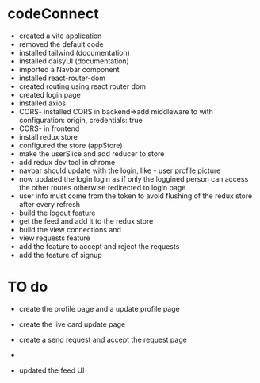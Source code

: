 # codeConnect
- created a vite application
- removed the default code
- installed tailwind (documentation)
- installed daisyUI (documentation)
- imported a Navbar component
- installed react-router-dom
- created routing using react router dom
- created login page 
- installed axios 
- CORS- installed CORS in backend=>add middleware to with configuration: origin, credentials: true
- CORS- in frontend 
- install redux store
- configured the store (appStore)
- make the userSlice and add reducer to store
- add redux dev tool in chrome 
- navbar should update with the login, like - user profile picture
- now updated the login login as if only the loggined person can access the other routes otherwise redirected to login page
- user info must come from the token to avoid flushing of the redux store after every refresh
- build the logout feature 
- get the feed and add it to the redux store
- build the view connections and 
- view requests feature 
- add the feature to accept and reject the requests
- add the feature of signup 



# TO do 
- create the profile page and a update profile page
- create the live card update page 
- create a send request and accept the request page 
- 

- updated the feed UI
